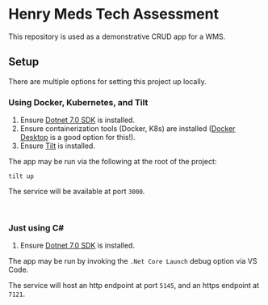 # Henry Meds Tech Assessment

This repository is used as a demonstrative CRUD app for a WMS.

## Setup

There are multiple options for setting this project up locally.

### Using Docker, Kubernetes, and Tilt

1. Ensure [Dotnet 7.0 SDK](https://dotnet.microsoft.com/en-us/download/dotnet/7.0) is installed.
1. Ensure containerization tools (Docker, K8s) are installed ([Docker Desktop](https://www.docker.com/products/docker-desktop/) is a good option for this!).
1. Ensure [Tilt](https://docs.tilt.dev/install.html) is installed.

The app may be run via the following at the root of the project:
```
tilt up
```
The service will be available at port `3000`.

<br />

### Just using C#

1. Ensure [Dotnet 7.0 SDK](https://dotnet.microsoft.com/en-us/download/dotnet/7.0) is installed.

The app may be run by invoking the `.Net Core Launch` debug option via VS Code.

The service will host an http endpoint at port `5145`, and an https endpoint at `7121`.